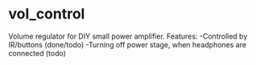# vol_control
Volume regulator for DIY small power amplifier.
Features:
-Controlled by IR/buttons (done/todo)
-Turning off power stage, when headphones are connected (todo)
